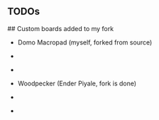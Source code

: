 TODOs
--------

## Custom boards added to my fork
* Domo Macropad (myself, forked from source)
* ~~~Yakamoz (Ozkan)~~~
* ~~~Skywatch (Ozkan)~~~
* Woodpecker (Ender Piyale, fork is done)
* ~~~Cheapis (myself, forked from source)~~~
* ~~~qol56 (myself, forked from source)~~~

